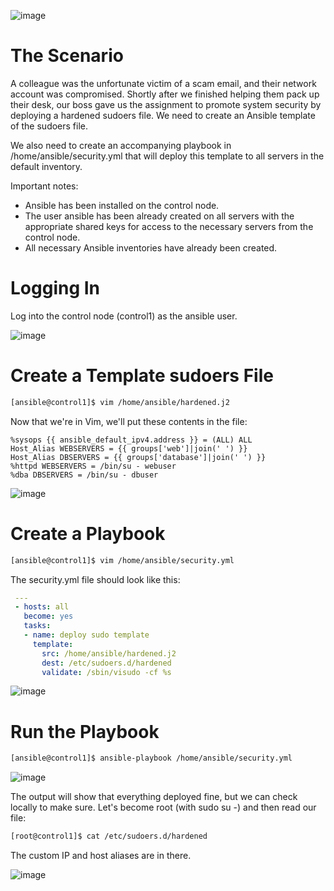 ![image](https://user-images.githubusercontent.com/44756128/113584854-07799e80-95f1-11eb-91b6-612ae183eb47.png)

# The Scenario
A colleague was the unfortunate victim of a scam email, and their network account was compromised. Shortly after we finished helping them pack up their desk, our boss gave us the assignment to promote system security by deploying a hardened sudoers file. We need to create an Ansible template of the sudoers file.

We also need to create an accompanying playbook in /home/ansible/security.yml that will deploy this template to all servers in the default inventory.

Important notes:
  - Ansible has been installed on the control node.
  - The user ansible has been already created on all servers with the appropriate shared keys for access to the necessary servers from the control node.
  - All necessary Ansible inventories have already been created.

# Logging In
Log into the control node (control1) as the ansible user.

![image](https://user-images.githubusercontent.com/44756128/113585399-cafa7280-95f1-11eb-9877-b95d7e04603c.png)

# Create a Template sudoers File
```sh
[ansible@control1]$ vim /home/ansible/hardened.j2
```

Now that we're in Vim, we'll put these contents in the file:
```
%sysops {{ ansible_default_ipv4.address }} = (ALL) ALL
Host_Alias WEBSERVERS = {{ groups['web']|join(' ') }}
Host_Alias DBSERVERS = {{ groups['database']|join(' ') }}
%httpd WEBSERVERS = /bin/su - webuser
%dba DBSERVERS = /bin/su - dbuser
```

![image](https://user-images.githubusercontent.com/44756128/113585563-0301b580-95f2-11eb-9111-16b0cc55c05c.png)

# Create a Playbook
```sh
[ansible@control1]$ vim /home/ansible/security.yml
```

The security.yml file should look like this:

```yml
 ---
 - hosts: all
   become: yes
   tasks:
   - name: deploy sudo template
     template:
       src: /home/ansible/hardened.j2
       dest: /etc/sudoers.d/hardened
       validate: /sbin/visudo -cf %s
```

![image](https://user-images.githubusercontent.com/44756128/113586450-25480300-95f3-11eb-81e7-6d6efed9ceb2.png)

# Run the Playbook
```sh
[ansible@control1]$ ansible-playbook /home/ansible/security.yml
```

![image](https://user-images.githubusercontent.com/44756128/113586206-d69a6900-95f2-11eb-9778-89404e011e3b.png)

The output will show that everything deployed fine, but we can check locally to make sure. Let's become root (with sudo su -) and then read our file:
```sh
[root@control1]$ cat /etc/sudoers.d/hardened
```

The custom IP and host aliases are in there.

![image](https://user-images.githubusercontent.com/44756128/113586654-62ac9080-95f3-11eb-92f0-e0162be1d2e2.png)
